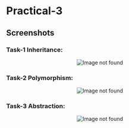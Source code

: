 # Practical-3

## Screenshots

<h3>Task-1 Inheritance:</h3>
<p align="center">
  <img src="https://github.com/dotnetrealm/PracticalThree/assets/124888034/b213d679-8b45-42a8-a9cd-0b13a7747840.PNG" alt="Image not found"/>
</p>

<h3>Task-2 Polymorphism:</h3>
<p align="center">
  <img src="https://github.com/dotnetrealm/PracticalThree/assets/124888034/bc3a3150-8694-4ac1-994c-9038e28d965b.png" alt="Image not found"/>
</p>

<h3>Task-3 Abstraction:</h3>
<p align="center">
  <img src="https://github.com/dotnetrealm/PracticalThree/assets/124888034/f39d5a4d-a3f2-4cdb-b2c3-41e1a6bb619e.PNG" alt="Image not found"/>
</p>
